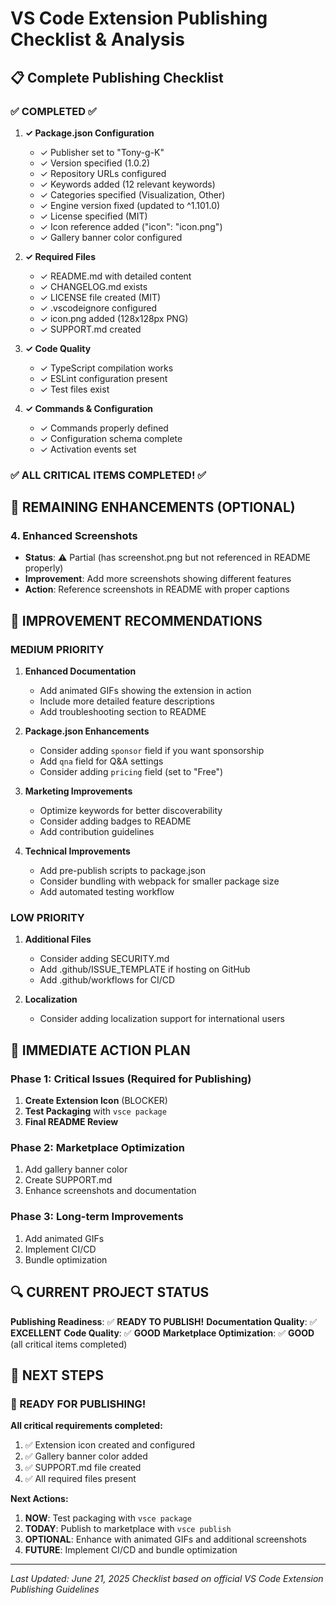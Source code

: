 # VS Code Extension Publishing Checklist & Analysis

## 📋 Complete Publishing Checklist

### ✅ COMPLETED ✅

1. **✓ Package.json Configuration**

   - ✓ Publisher set to "Tony-g-K"
   - ✓ Version specified (1.0.2)
   - ✓ Repository URLs configured
   - ✓ Keywords added (12 relevant keywords)
   - ✓ Categories specified (Visualization, Other)
   - ✓ Engine version fixed (updated to ^1.101.0)
   - ✓ License specified (MIT)
   - ✓ Icon reference added ("icon": "icon.png")
   - ✓ Gallery banner color configured

2. **✓ Required Files**

   - ✓ README.md with detailed content
   - ✓ CHANGELOG.md exists
   - ✓ LICENSE file created (MIT)
   - ✓ .vscodeignore configured
   - ✓ icon.png added (128x128px PNG)
   - ✓ SUPPORT.md created

3. **✓ Code Quality**

   - ✓ TypeScript compilation works
   - ✓ ESLint configuration present
   - ✓ Test files exist

4. **✓ Commands & Configuration**
   - ✓ Commands properly defined
   - ✓ Configuration schema complete
   - ✓ Activation events set

### ✅ ALL CRITICAL ITEMS COMPLETED! ✅

## 🎯 REMAINING ENHANCEMENTS (OPTIONAL)

### 4. **Enhanced Screenshots**

- **Status**: ⚠️ Partial (has screenshot.png but not referenced in README properly)
- **Improvement**: Add more screenshots showing different features
- **Action**: Reference screenshots in README with proper captions

## 📝 IMPROVEMENT RECOMMENDATIONS

### MEDIUM PRIORITY

1. **Enhanced Documentation**

   - Add animated GIFs showing the extension in action
   - Include more detailed feature descriptions
   - Add troubleshooting section to README

2. **Package.json Enhancements**

   - Consider adding `sponsor` field if you want sponsorship
   - Add `qna` field for Q&A settings
   - Consider adding `pricing` field (set to "Free")

3. **Marketing Improvements**

   - Optimize keywords for better discoverability
   - Consider adding badges to README
   - Add contribution guidelines

4. **Technical Improvements**
   - Add pre-publish scripts to package.json
   - Consider bundling with webpack for smaller package size
   - Add automated testing workflow

### LOW PRIORITY

1. **Additional Files**

   - Consider adding SECURITY.md
   - Add .github/ISSUE_TEMPLATE if hosting on GitHub
   - Add .github/workflows for CI/CD

2. **Localization**
   - Consider adding localization support for international users

## 🎯 IMMEDIATE ACTION PLAN

### Phase 1: Critical Issues (Required for Publishing)

1. **Create Extension Icon** (BLOCKER)
2. **Test Packaging** with `vsce package`
3. **Final README Review**

### Phase 2: Marketplace Optimization

1. Add gallery banner color
2. Create SUPPORT.md
3. Enhance screenshots and documentation

### Phase 3: Long-term Improvements

1. Add animated GIFs
2. Implement CI/CD
3. Bundle optimization

## 🔍 CURRENT PROJECT STATUS

**Publishing Readiness**: ✅ **READY TO PUBLISH!**
**Documentation Quality**: ✅ **EXCELLENT**
**Code Quality**: ✅ **GOOD**
**Marketplace Optimization**: ✅ **GOOD** (all critical items completed)

## 🚀 NEXT STEPS

### 🎉 READY FOR PUBLISHING!

**All critical requirements completed:**

1. ✅ Extension icon created and configured
2. ✅ Gallery banner color added
3. ✅ SUPPORT.md file created
4. ✅ All required files present

**Next Actions:**

1. **NOW**: Test packaging with `vsce package`
2. **TODAY**: Publish to marketplace with `vsce publish`
3. **OPTIONAL**: Enhance with animated GIFs and additional screenshots
4. **FUTURE**: Implement CI/CD and bundle optimization

---

_Last Updated: June 21, 2025_
_Checklist based on official VS Code Extension Publishing Guidelines_
